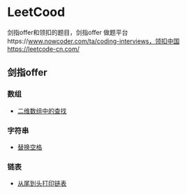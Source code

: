 # LeetCood
剑指offer和领扣的题目，剑指offer 做题平台https://www.nowcoder.com/ta/coding-interviews，领扣中国https://leetcode-cn.com/  
## 剑指offer  
### 数组  
- [二维数组中的查找](https://github.com/QunLeLZ/LeetCood/blob/master/%E4%BA%8C%E7%BB%B4%E6%95%B0%E7%BB%84%E4%B8%AD%E7%9A%84%E6%9F%A5%E6%89%BE/%E4%BA%8C%E7%BB%B4%E6%95%B0%E7%BB%84%E4%B8%AD%E7%9A%84%E6%9F%A5%E6%89%BE.py)  
### 字符串  
- [替换空格](https://github.com/QunLeLZ/LeetCood/blob/master/%E6%9B%BF%E6%8D%A2%E7%A9%BA%E6%A0%BC/%E6%9B%BF%E6%8D%A2%E7%A9%BA%E6%A0%BC.py)  
### 链表  
- [从尾到头打印链表](https://github.com/QunLeLZ/LeetCood/blob/master/%E4%BB%8E%E5%B0%BE%E5%88%B0%E5%A4%B4%E6%89%93%E5%8D%B0%E9%93%BE%E8%A1%A8/%E4%BB%8E%E5%B0%BE%E5%88%B0%E5%A4%B4%E6%89%93%E5%8D%B0%E9%93%BE%E8%A1%A8.py)  

